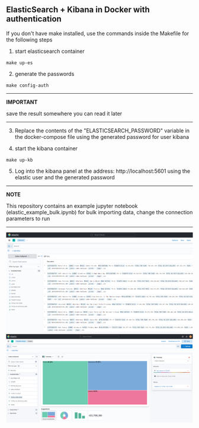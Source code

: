 ## ElasticSearch + Kibana in Docker with authentication

If you don't have make installed, use the commands inside the Makefile for the following steps

1. start elasticsearch container

```
make up-es
```

2. generate the passwords

```
make config-auth
```
---
**IMPORTANT**

save the result somewhere you can read it later

---

3. Replace the contents of the "ELASTICSEARCH_PASSWORD" variable in the docker-compose file using the generated password for user kibana


4. start the kibana container

```
make up-kb
```

5. Log into the kibana panel at the address: http://localhost:5601 using the elastic user and the generated password


---
**NOTE**

This repository contains an example jupyter notebook (elastic_example_bulk.ipynb) for bulk importing data, change the connection parameters to run

---


![Screenshot_1](https://raw.githubusercontent.com/ugleiton/elasticsearch-kibana-docker/main/Screenshot_1.png "Screenshot_1")
![Screenshot_2](https://raw.githubusercontent.com/ugleiton/elasticsearch-kibana-docker/main/Screenshot_2.png "Screenshot_2")

